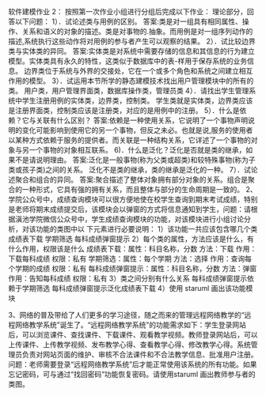 软件建模作业 2：
按照第一次作业小组进行分组后完成以下作业：
理论部分，回答以下问题：
1）．试论述类与用例的区别。
答案:类是对一组具有相同属性、操作、关系和语义的对象的描述。类是对事物的.抽象。而用例是对一组序列动作的描述,系统执行这些动作将对用例的参与者产生可以观察的结果。
2）．试比较边界类与实体类的异同。
答案:实体类是对系统中需要存储的信息和其信息的行为建立模型。实体类具有永久的特性，这类似于数据库中的表-样用于保存系统的业务信息。
边界类位于系统与外界的交接处，它在一个或多个角色和系统之间建立相互作用的模型。
3）．试运用本节所学的静态建模技术找出用户管理模块中的所有的类。
用户类，用户管理界面类，数据库操作类，管理员类
4）．请找出学生管理系统中学生注册用例的实体类，边界类，控制类。
学生类就是实体类，边界类应该是注册界面类，控制类应该是注册类，对应的是用例中的注册。
5）．什么是依赖？它与关联有什么区别？
答案:依赖是一种使用关系，它说明了一个事物声明说明的变化可能影响到使用它的另一个事物，但反之未必。也就是说,服务的使用者以某种方式依赖于服务的提供者。而关联是一种结构关系，它详述了一个事物的对象与另一个事物的对象相互联系。
6)．什么是泛化？泛化是否就是类的继承，如果不是请说明理由。
答案:泛化是一般事物(称为父类或超类)和较特殊事物(称为子类或孩子类)之间的关系。
泛化不是类的继承，类的继承是泛化的一种。
7）．试论述聚合和组合的异同。
答案:聚合描述了整体对象拥有部分对象的关系。组合是聚合的一种形式，它具有强的拥有关系，而且整体与部分的生命周期是一致的。
2、学院公众号中，成绩查询模块可以很方便地使在校学生查询到期末考试成绩，特别是老师将期末成绩提交后，该模块会以弹窗的方式将信息通知到学生，问题：请根据滇池学院微信公众号中，学生成绩查询模块的功能，对该模块进行小组讨论分析，对该功能的类图中以
下元素进行必要说明：
1）该功能一共应该包含哪几个类
成绩表下载  学期筛选  每科成绩弹窗提示
2）每个类的属性，方法应该是什么，有什么作用，权限该是什么
成绩表下载：属性：科目名称，分数   方法：下载    作用：下载每科成绩  权限：私有
学期筛选：属性：每个学期 方法：选择  作用：查询每个学期的成绩  权限：私有
每科成绩弹窗提示：属性：科目名称，分数 方法：弹窗 作用：告知每科成绩  权限：私有
3）类之间分别有什么关系
每科成绩弹窗提示依赖于学期筛选   每科成绩弹窗提示泛化成绩表下载
4）使用 staruml 画出该功能模块
 
3、网络的普及带给了人们更多的学习途径，随之而来的管理远程网络教学的“远程网络教学系统”诞生了。“远程网络教学系统”的功能需求如下：学生登录网站后，可以浏览课件、查找课件、下载课件、观看教学视频。教师登录网站后，可以上传课件、上传教学视频、发布教学心得、查看教学心得、修改教学心得。系统管理员负责对网站页面的维护、审核不合法课件和不合法教学信息、批准用户注册。
问题：老师需要登录“远程网络教学系统”后才能正常使用该系统的所有功能。如果忘记密码，可与通过“找回密码”功能恢复密码。请使用staruml 画出教师参与者的类图。
 

